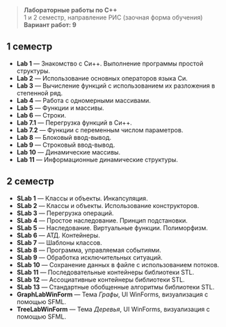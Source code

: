 > **Лабораторные работы по C++**  
> 1 и 2 семестр, направление РИС (заочная форма обучения)  
> **Вариант работ: 9**

## 1 семестр

- **Lab 1** — Знакомство с Си++. Выполнение программы простой структуры.
- **Lab 2** — Использование основных операторов языка Си.
- **Lab 3** — Вычисление функций с использованием их разложения в степенной ряд.
- **Lab 4** — Работа с одномерными массивами.
- **Lab 5** — Функции и массивы.
- **Lab 6** — Строки.
- **Lab 7.1** — Перегрузка функций в Си++.
- **Lab 7.2** — Функции с переменным числом параметров.
- **Lab 8** — Блоковый ввод-вывод.
- **Lab 9** — Строковый ввод-вывод.
- **Lab 10** — Динамические массивы.
- **Lab 11** — Информационные динамические структуры.

## 2 семестр

- **SLab 1** — Классы и объекты. Инкапсуляция.
- **SLab 2** — Классы и объекты. Использование конструкторов.
- **SLab 3** — Перегрузка операций.
- **SLab 4** — Простое наследование. Принцип подстановки.
- **SLab 5** — Наследование. Виртуальные функции. Полиморфизм.
- **SLab 6** — АТД. Контейнеры.
- **SLab 7** — Шаблоны классов.
- **SLab 8** — Программа, управляемая событиями.
- **SLab 9** — Обработка исключительных ситуаций.
- **SLab 10** — Сохранение данных в файле с использованием потоков.
- **SLab 11** — Последовательные контейнеры библиотеки STL.
- **SLab 12** — Ассоциативные контейнеры библиотеки STL.
- **SLab 13** — Стандартные обобщенные алгоритмы библиотеки STL.
- **GraphLabWinForm** — Тема *Графы*, UI WinForms, визуализация с помощью SFML.
- **TreeLabWinForm** — Тема *Деревья*, UI WinForms, визуализация с помощью SFML.
